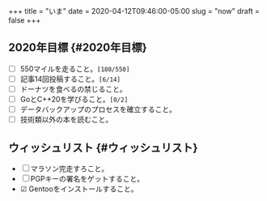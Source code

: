 +++
title = "いま"
date = 2020-04-12T09:46:00-05:00
slug = "now"
draft = false
+++

## 2020年目標 {#2020年目標}

-   ☐ 550マイルを走ること。<code>[180/550]</code>
-   ☐ 記事14回投稿すること。<code>[6/14]</code>
-   ☐ ドーナツを食べるの禁じること。
-   ☐ GoとC++20を学びること。<code>[0/2]</code>
-   ☐ データバックアップのプロセスを確立すること。
-   ☐ 技術類以外の本を読むこと。


## ウィッシュリスト {#ウィッシュリスト}

-   ☐ マラソン完走すろこと。
-   ☐ PGPキーの署名をゲットすること。
-   ☑ Gentooをインストールすること。
